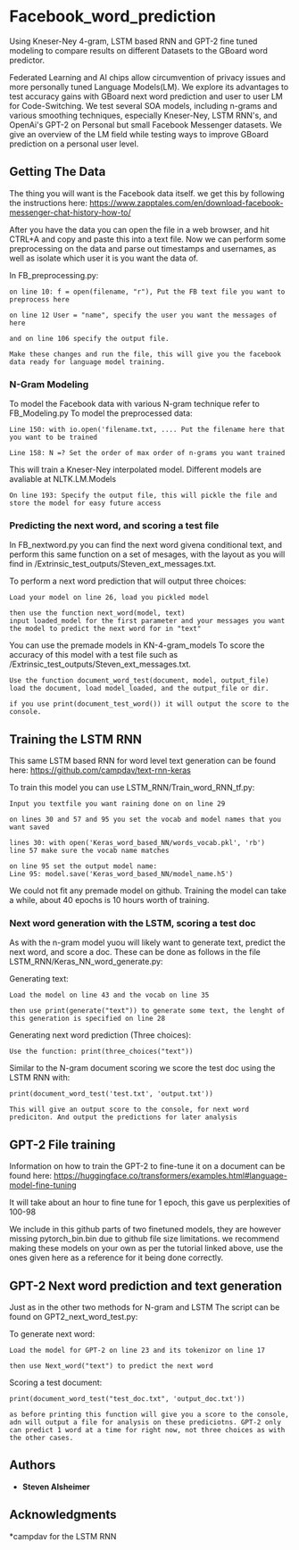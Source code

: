 # Facebook_word_prediction
Using Kneser-Ney 4-gram, LSTM based RNN and GPT-2 fine tuned modeling to compare results on different Datasets to the GBoard word predictor. 

Federated Learning and AI chips allow circumvention of privacy issues and more personally tuned Language Models(LM). We explore its advantages to test accuracy gains with GBoard next word prediction and user to user LM for Code-Switching. We test several SOA models, including n-grams and various smoothing techniques, especially Kneser-Ney, LSTM RNN's, and OpenAi's GPT-2 on Personal but small Facebook Messenger datasets. We give an overview of the LM field while testing ways to improve GBoard prediction on a personal user level.

## Getting The Data

The thing you will want is the Facebook data itself. we get this by following the instructions here: https://www.zapptales.com/en/download-facebook-messenger-chat-history-how-to/

After you have the data you can open the file in a web browser, and hit CTRL+A and copy and paste this into a text file. Now we can perform some preprocessing on the data and parse out timestamps and usernames, as well as isolate which user it is you want the data of. 

In FB_preprocessing.py:
```
on line 10: f = open(filename, "r"), Put the FB text file you want to preprocess here

on line 12 User = "name", specify the user you want the messages of here

and on line 106 specify the output file. 

Make these changes and run the file, this will give you the facebook data ready for language model training. 
```
### N-Gram Modeling

To model the Facebook data with various N-gram technique refer to FB_Modeling.py
To model the preprocessed data:

```
Line 150: with io.open('filename.txt, .... Put the filename here that you want to be trained

Line 158: N =? Set the order of max order of n-grams you want trained
```

This will train a Kneser-Ney interpolated model. Different models are avaliable at NLTK.LM.Models
```
On line 193: Specify the output file, this will pickle the file and store the model for easy future access
```

### Predicting the next word, and scoring a test file

In FB_nextword.py you can find the next word givena  conditional text, and perform this same function on a set of mesages, with the layout as you will find in /Extrinsic_test_outputs/Steven_ext_messages.txt. 

To perform a next word prediction that will output three choices:

```
Load your model on line 26, load you pickled model

then use the function next_word(model, text)
input loaded_model for the first parameter and your messages you want the model to predict the next word for in "text"
```
You can use the premade models in KN-4-gram_models
To score the accuracy of this model with a test file such as /Extrinsic_test_outputs/Steven_ext_messages.txt. 
```
Use the function document_word_test(document, model, output_file)
load the document, load model_loaded, and the output_file or dir.

if you use print(document_test_word()) it will output the score to the console.
```

## Training the LSTM RNN

This same LSTM based RNN for word level text generation can be found here: https://github.com/campdav/text-rnn-keras

To train this model you can use LSTM_RNN/Train_word_RNN_tf.py:
```
Input you textfile you want raining done on on line 29

on lines 30 and 57 and 95 you set the vocab and model names that you want saved

lines 30: with open('Keras_word_based_NN/words_vocab.pkl', 'rb') 
line 57 make sure the vocab name matches

on line 95 set the output model name:
Line 95: model.save('Keras_word_based_NN/model_name.h5')
```
We could not fit any premade model on github. Training the model can take a while, about 40 epochs is 10 hours worth of training.


### Next word generation with the LSTM, scoring a test doc
As with the n-gram model yuou will likely want to generate text, predict the next word, and score a doc.
These can be done as follows in the file LSTM_RNN/Keras_NN_word_generate.py:

Generating text:
```
Load the model on line 43 and the vocab on line 35

then use print(generate("text")) to generate some text, the lenght of this generation is specified on line 28
```
Generating next word prediction (Three choices):
```
Use the function: print(three_choices("text"))
```
Similar to the N-gram document scoring we score the test doc using the LSTM RNN with:
```
print(document_word_test('test.txt', 'output.txt'))

This will give an output score to the console, for next word prediciton. And output the predictions for later analysis
```
## GPT-2 File training

Information on how to train the GPT-2 to fine-tune it on a document can be found here: https://huggingface.co/transformers/examples.html#language-model-fine-tuning

It will take about an hour to fine tune for 1 epoch, this gave us perplexities of 100-98

We include in this github parts of two finetuned models, they are however missing pytorch_bin.bin due to github file size limitations. we recommend making these models on your own as per the tutorial linked above, use the ones given here as a reference for it being done correctly.

## GPT-2 Next word prediction and text generation
Just as in the other two methods for N-gram and LSTM
The script can be found on GPT2_next_word_test.py:

To generate next word:
```
Load the model for GPT-2 on line 23 and its tokenizor on line 17

then use Next_word("text") to predict the next word
```
Scoring a test document:
```
print(document_word_test("test_doc.txt", 'output_doc.txt'))

as before printing this function will give you a score to the console, adn will output a file for analysis on these prediciotns. GPT-2 only can predict 1 word at a time for right now, not three choices as with the other cases.
```

## Authors

* **Steven Alsheimer** 


## Acknowledgments

*campdav for the LSTM RNN

